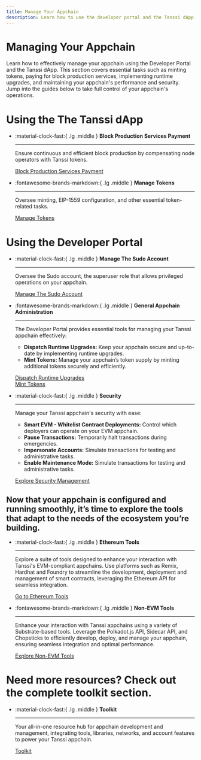 ```yaml
---
title: Manage Your Appchain
description: Learn how to use the developer portal and the Tanssi dApp to manage your appchain, including minting tokens, paying for block production services, and more.
---
```


# Managing Your Appchain

Learn how to effectively manage your appchain using the Developer Portal and the Tanssi dApp. This section covers essential tasks such as minting tokens, paying for block production services, implementing runtime upgrades, and maintaining your appchain's performance and security. Jump into the guides below to take full control of your appchain's operations.

# Using the The Tanssi dApp

<div class="grid cards" markdown>

-   :material-clock-fast:{ .lg .middle } __Block Production Services Payment__

    ---

    Ensure continuous and efficient block production by compensating node operators with Tanssi tokens.

    [Block Production Services Payment](dapp/services-payment.md)

-   :fontawesome-brands-markdown:{ .lg .middle } __Manage Tokens__

    ---

    Oversee minting, EIP-1559 configuration, and other essential token-related tasks.

    [Manage Tokens](dapp/manage-tokens.md)

</div>

# Using the Developer Portal

<div class="grid cards" markdown>

-   :material-clock-fast:{ .lg .middle } __Manage The Sudo Account__

    ---

    Oversee the Sudo account, the superuser role that allows privileged operations on your appchain.

    [Manage The Sudo Account](developer-portal/sudo.md)

-   :fontawesome-brands-markdown:{ .lg .middle } __General Appchain Administration__

    ---

    The Developer Portal provides essential tools for managing your Tanssi appchain effectively:

    - **Dispatch Runtime Upgrades:** Keep your appchain secure and up-to-date by implementing runtime upgrades.
    - **Mint Tokens:** Manage your appchain’s token supply by minting additional tokens securely and efficiently.

    [Dispatch Runtime Upgrades](developer-portal/upgrade.md)  
    [Mint Tokens](developer-portal/minting.md)

</div>

<div class="grid cards" markdown>

-   :material-clock-fast:{ .lg .middle } __Security__

    ---

    Manage your Tanssi appchain's security with ease:
      
    - **Smart EVM - Whitelist Contract Deployments:** Control which deployers can operate on your EVM appchain.
    - **Pause Transactions:** Temporarily halt transactions during emergencies.
    - **Impersonate Accounts:** Simulate transactions for testing and administrative tasks.
    - **Enable Maintenance Mode:** Simulate transactions for testing and administrative tasks.

    [Explore Security Management](developer-portal/index.md)

</div>

## Now that your appchain is configured and running smoothly, it’s time to explore the tools that adapt to the needs of the ecosystem you’re building.

<div class="grid cards" markdown>

-   :material-clock-fast:{ .lg .middle } __Ethereum Tools__

    ---

    Explore a suite of tools designed to enhance your interaction with Tanssi's EVM-compliant appchains. Use platforms such as Remix, Hardhat and Foundry to streamline the development, deployment and management of smart contracts, leveraging the Ethereum API for seamless integration.

    [Go to Ethereum Tools](../../builders/toolkit/ethereum-api/index.md)

-   :fontawesome-brands-markdown:{ .lg .middle } __Non-EVM Tools__

    ---

    Enhance your interaction with Tanssi appchains using a variety of Substrate-based tools. Leverage the Polkadot.js API, Sidecar API, and Chopsticks to efficiently develop, deploy, and manage your appchain, ensuring seamless integration and optimal performance.

    [Explore Non-EVM Tools](../../builders/toolkit/substrate-api/index.md)

</div>

# Need more resources? Check out the complete toolkit section.

<div class="grid cards" markdown>

-   :material-clock-fast:{ .lg .middle } __Toolkit__

    ---
    
    Your all-in-one resource hub for appchain development and management, integrating tools, libraries, networks, and account features to power your Tanssi appchain.

    [Toolkit](../../builders/toolkit/index.md)

</div>